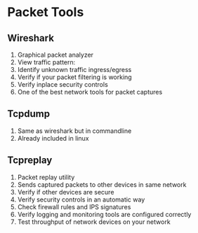 # Packet Tools

## Wireshark

1. Graphical packet analyzer
1. View traffic pattern:
 1. Identify unknown traffic ingress/egress
 1. Verify if your packet filtering is working
 1. Verify inplace security controls
1. One of the best network tools for packet captures

## Tcpdump

1. Same as wireshark but in commandline
1. Already included in linux

## Tcpreplay

1. Packet replay utility
1. Sends captured packets to other devices in same network
1. Verify if other devices are secure
1. Verify security controls in an automatic way
1. Check firewall rules and IPS signatures
1. Verify logging and monitoring tools are configured correctly
1. Test throughput of network devices on your network
